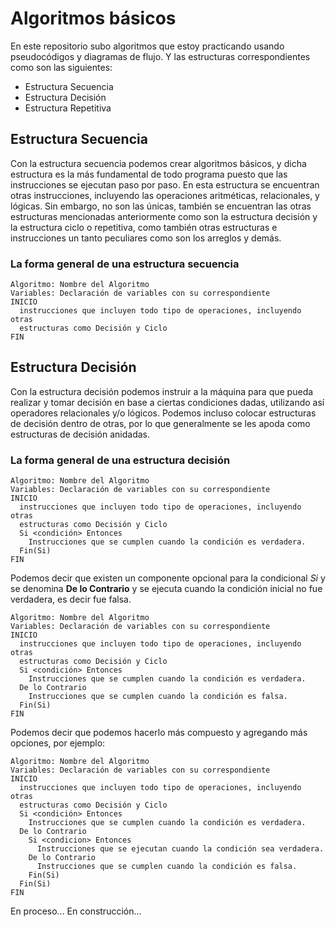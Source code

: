 # Algoritmos básicos

En este repositorio subo algoritmos que estoy practicando usando pseudocódigos y diagramas de flujo. Y las estructuras correspondientes como son las siguientes:
- Estructura Secuencia
- Estructura Decisión
- Estructura Repetitiva

## Estructura Secuencia

Con la estructura secuencia podemos crear algoritmos básicos, y dicha estructura es la más fundamental de todo programa puesto que las instrucciones se ejecutan paso por paso. En esta estructura se encuentran otras instrucciones, incluyendo las operaciones aritméticas, relacionales, y lógicas. Sin embargo, no son las únicas, también se encuentran las otras estructuras mencionadas anteriormente como son la estructura decisión y la estructura ciclo o repetitiva, como también otras estructuras e instrucciones un tanto peculiares como son los arreglos y demás.

### La forma general de una estructura secuencia

```
Algoritmo: Nombre del Algoritmo
Variables: Declaración de variables con su correspondiente
INICIO
  instrucciones que incluyen todo tipo de operaciones, incluyendo otras
  estructuras como Decisión y Ciclo
FIN
```

## Estructura Decisión

Con la estructura decisión podemos instruir a la máquina para que pueda realizar y tomar decisión en base a ciertas condiciones dadas, utilizando así operadores relacionales y/o lógicos. Podemos incluso colocar estructuras de decisión dentro de otras, por lo que generalmente se les apoda como estructuras de decisión anidadas.

### La forma general de una estructura decisión

```
Algoritmo: Nombre del Algoritmo
Variables: Declaración de variables con su correspondiente
INICIO
  instrucciones que incluyen todo tipo de operaciones, incluyendo otras
  estructuras como Decisión y Ciclo
  Si <condición> Entonces
    Instrucciones que se cumplen cuando la condición es verdadera.
  Fin(Si)
FIN
```
Podemos decir que existen un componente opcional para la condicional _Si_ y se denomina **De lo Contrario** y se ejecuta cuando la condición inicial no fue verdadera, es decir fue falsa.

```
Algoritmo: Nombre del Algoritmo
Variables: Declaración de variables con su correspondiente
INICIO
  instrucciones que incluyen todo tipo de operaciones, incluyendo otras
  estructuras como Decisión y Ciclo
  Si <condición> Entonces
    Instrucciones que se cumplen cuando la condición es verdadera.
  De lo Contrario
    Instrucciones que se cumplen cuando la condición es falsa.
  Fin(Si)
FIN
```
Podemos decir que podemos hacerlo más compuesto y agregando más opciones, por ejemplo:

```
Algoritmo: Nombre del Algoritmo
Variables: Declaración de variables con su correspondiente
INICIO
  instrucciones que incluyen todo tipo de operaciones, incluyendo otras
  estructuras como Decisión y Ciclo
  Si <condición> Entonces
    Instrucciones que se cumplen cuando la condición es verdadera.
  De lo Contrario
    Si <condicion> Entonces
      Instrucciones que se ejecutan cuando la condición sea verdadera.
    De lo Contrario
      Instrucciones que se cumplen cuando la condición es falsa.
    Fin(Si)
  Fin(Si)
FIN
```
En proceso... En construcción... 
